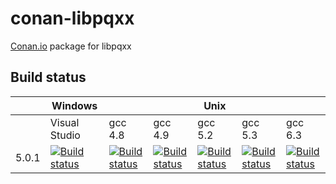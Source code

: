 
# conan-libpqxx

[Conan.io](https://conan.io) package for libpqxx

## Build status

<table>
    <thead>
        <tr>
            <th></th>
            <th>Windows</th>
            <th colspan="5">Unix</th>
        </tr>
    </thead>
    <tr>
        <td></td>
        <td>Visual Studio</td>
        <td>gcc 4.8</td>
        <td>gcc 4.9</td>
        <td>gcc 5.2</td>
        <td>gcc 5.3</td>
        <td>gcc 6.3</td>
    </tr>
    <tr>
        <td>5.0.1</td>
        <td>
            <a href="https://ci.appveyor.com/project/jgsogo/conan-libpqxx">
                <img src="https://ci.appveyor.com/api/projects/status/fx6vt73tkm6d22iw?svg=true" alt="Build status"/>
            </a>
        </td>        
        <td>
            <a href="https://travis-ci.org/jgsogo/conan-libpqxx">
                <img src="https://travis-matrix-badges.herokuapp.com/repos/jgsogo/conan-libpqxx/branches/master/1" alt="Build status"/>
            </a>
        </td>
        <td>
            <a href="https://travis-ci.org/jgsogo/conan-libpqxx">
                <img src="https://travis-matrix-badges.herokuapp.com/repos/jgsogo/conan-libpqxx/branches/master/2" alt="Build status"/>
            </a>
        </td>
        <td>
            <a href="https://travis-ci.org/jgsogo/conan-libpqxx">
                <img src="https://travis-matrix-badges.herokuapp.com/repos/jgsogo/conan-libpqxx/branches/master/3" alt="Build status"/>
            </a>
        </td>
        <td>
            <a href="https://travis-ci.org/jgsogo/conan-libpqxx">
                <img src="https://travis-matrix-badges.herokuapp.com/repos/jgsogo/conan-libpqxx/branches/master/4" alt="Build status"/>
            </a>
        </td>
        <td>
            <a href="https://travis-ci.org/jgsogo/conan-libpqxx">
                <img src="https://travis-matrix-badges.herokuapp.com/repos/jgsogo/conan-libpqxx/branches/master/5" alt="Build status"/>
            </a>
        </td>
    </tr>
</table>
